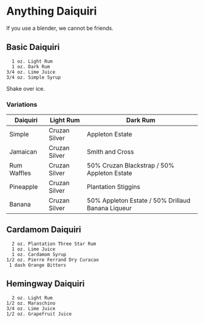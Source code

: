 # Anything Daiquiri
If you use a blender, we cannot be friends.

## Basic Daiquiri
      1 oz. Light Rum
      1 oz. Dark Rum
    3/4 oz. Lime Juice
    3/4 oz. Simple Syrup

Shake over ice.

### Variations
|Daiquiri       |Light Rum          |Dark Rum           |
|---            |---                |---                |
|Simple         | Cruzan Silver     | Appleton Estate |
|Jamaican         | Cruzan Silver     | Smith and Cross |
|Rum Waffles    | Cruzan Silver     | 50% Cruzan Blackstrap / 50% Appleton Estate |
|Pineapple      | Cruzan Silver     | Plantation Stiggins |
|Banana         | Cruzan Silver     | 50% Appleton Estate / 50% Drillaud Banana Liqueur |


## Cardamom Daiquiri
      2 oz. Plantation Three Star Rum
      1 oz. Lime Juice
      1 oz. Cardamom Syrup
    1/2 oz. Pierre Ferrand Dry Curacao
     1 dash Orange Bitters

## Hemingway Daiquiri
      2 oz. Light Rum
    1/2 oz. Maraschino
    3/4 oz. Lime Juice
    1/2 oz. Grapefruit Juice
